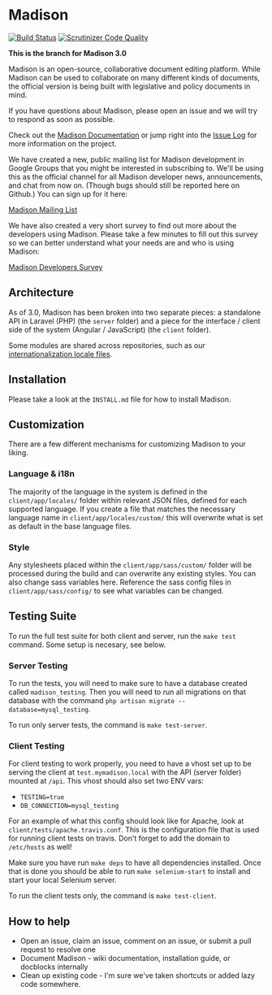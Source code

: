 # Madison

[![Build Status](https://api.travis-ci.org/opengovfoundation/madison.svg?branch=master)](https://travis-ci.org/opengovfoundation/madison)
[![Scrutinizer Code Quality](https://img.shields.io/scrutinizer/g/opengovfoundation/madison.svg)](https://scrutinizer-ci.com/g/opengovfoundation/madison?branch=master)

**This is the branch for Madison 3.0**

Madison is an open-source, collaborative document editing platform.  While
Madison can be used to collaborate on many different kinds of documents, the
official version is being built with legislative and policy documents in mind.

If you have questions about Madison, please open an issue and we will try to
respond as soon as possible.

Check out the [Madison Documentation](https://github.com/opengovfoundation/madison/tree/master/docs)
or jump right into the [Issue Log](https://github.com/opengovfoundation/madison/issues)
for more information on the project.

We have created a new, public mailing list for Madison development in Google
Groups that you might be interested in subscribing to. We'll be using this as
the official channel for all Madison developer news, announcements, and chat
from now on. (Though bugs should still be reported here on Github.) You can sign
up for it here:

[Madison Mailing List](https://groups.google.com/forum/#!forum/madison-developers)

We have also created a very short survey to find out more about the developers
using Madison. Please take a few minutes to fill out this survey so we can
better understand what your needs are and who is using Madison:

[Madison Developers Survey](http://goo.gl/forms/BV4Flc0zx7)

## Architecture

As of 3.0, Madison has been broken into two separate pieces: a standalone
API in Laravel (PHP) (the `server` folder) and a piece for the interface / client
side of the system (Angular / JavaScript) (the `client` folder).

Some modules are shared across repositories, such as our
[internationalization locale files](https://github.com/opengovfoundation/madison-locales).

## Installation

Please take a look at the `INSTALL.md` file for how to install Madison.

## Customization

There are a few different mechanisms for customizing Madison to your liking.

### Language & i18n

The majority of the language in the system is defined in the `client/app/locales/`
folder within relevant JSON files, defined for each supported language. If you
create a file that matches the necessary language name in
`client/app/locales/custom/` this will overwrite what is set as default in the base
language files.

### Style

Any stylesheets placed within the `client/app/sass/custom/` folder will be processed
during the build and can overwrite any existing styles. You can also change sass
variables here. Reference the sass config files in `client/app/sass/config/` to see
what variables can be changed.

## Testing Suite

To run the full test suite for both client and server, run the `make test`
command. Some setup is necesary, see below.

### Server Testing

To run the tests, you will need to make sure to have a database created called
`madison_testing`. Then you will need to run all migrations on that database
with the command `php artisan migrate --database=mysql_testing`.

To run only server tests, the command is `make test-server`.

### Client Testing

For client testing to work properly, you need to have a vhost set up to be
serving the client at `test.mymadison.local` with the API (server folder)
mounted at `/api`. This vhost should also set two ENV vars:

* `TESTING=true`
* `DB_CONNECTION=mysql_testing`

For an example of what this config should look like for Apache, look at
`client/tests/apache.travis.conf`. This is the configuration file that is used
for running client tests on travis. Don't forget to add the domain to
`/etc/hosts` as well!

Make sure you have run `make deps` to have all dependencies installed. Once that
is done you should be able to run `make selenium-start` to install and start
your local Selenium server.

To run the client tests only, the command is `make test-client`.

## How to help

* Open an issue, claim an issue, comment on an issue, or submit a pull request to resolve one
* Document Madison - wiki documentation, installation guide, or docblocks internally
* Clean up existing code - I'm sure we've taken shortcuts or added lazy code somewhere.
